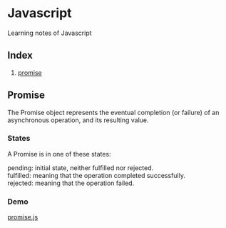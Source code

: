 # Javascript
Learning notes of Javascript

## Index
1. [promise](#promise)

## Promise
The Promise object represents the eventual completion (or failure) of an asynchronous operation, and its resulting value.

### States
A Promise is in one of these states:

pending: initial state, neither fulfilled nor rejected.  
fulfilled: meaning that the operation completed successfully.  
rejected: meaning that the operation failed.  

### Demo
[promise.js](../../src/js/promise.js)
